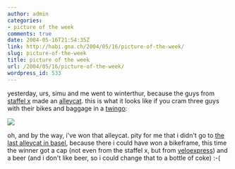 ```yaml
---
author: admin
categories:
- picture of the week
comments: true
date: 2004-05-16T21:54:35Z
link: http://habi.gna.ch/2004/05/16/picture-of-the-week/
slug: picture-of-the-week
title: picture of the week
url: /2004/05/16/picture-of-the-week/
wordpress_id: 533
---
```


yesterday, urs, simu and me went to winterthur, because the guys from [staffel x](http://www.staffelx.ch/) made an [alleycat](http://www.fahrradkurier.ch/aktuell/alley150504.jpg).
this is what it looks like if you cram three guys with their bikes and baggage in a [twingo](http://images.google.ch/images?hl=de&lr=&ie=UTF-8&q=renault+twingo&btnG=Suche):

[![](http://habi.gna.ch/blog/images/Pano-tm.jpg)](http://habi.gna.ch/blog/images/Panomov.mov)


oh, and by the way, i've won that alleycat. pity for me that i didn't go to [the last alleycat in basel](http://www.fahrradkurier.ch/bilder/metropening.html), because there i could have won a bikeframe, this time the winner got a cap (not even from the staffel x, but from [veloexpress](http://veloexpress.ch/)) and a beer (and i don't like beer, so i could change that to a bottle of coke) :-(
